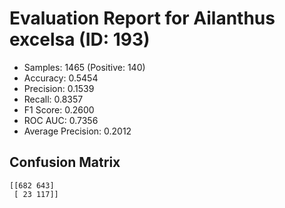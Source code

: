# Evaluation Report for Ailanthus excelsa (ID: 193)
- Samples: 1465 (Positive: 140)
- Accuracy: 0.5454
- Precision: 0.1539
- Recall: 0.8357
- F1 Score: 0.2600
- ROC AUC: 0.7356
- Average Precision: 0.2012

## Confusion Matrix
```
[[682 643]
 [ 23 117]]
```